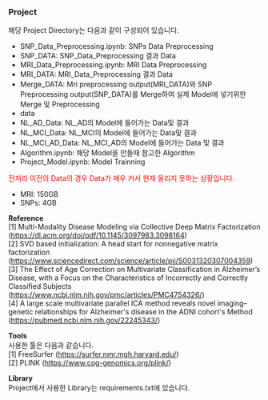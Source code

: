 ### Project
해당 Project Directory는 다음과 같이 구성되어 있습니다.
- SNP_Data_Preprocessing.ipynb: SNPs Data Preprocessing
- SNP_DATA: SNP_Data_Preprocessing 결과 Data
- MRI_Data_Preprocessing.ipynb: MRI Data Preprocessing
- MRI_DATA: MRI_Data_Preprocessing 결과 Data
- Merge_DATA: Mri preprocessing output(MRI_DATA)와 SNP Preprocessing output(SNP_DATA)를 Merge하여 실제 Model에 넣기위한 Merge 및 Preprocessing
- data
 - NL_AD_Data: NL_AD의 Model에 들어가는 Data및 결과
 - NL_MCI_Data: NL_MCI의 Model에 들어가는 Data및 결과
 - NL_MCI_AD_Data: NL_MCI_AD의 Model에 들어가는 Data 및 결과
- Algorithm.ipynb: 해당 Model을 만들때 참고한 Algorithm
- Project_Model.ipynb: Model Trainning

<span style="color:red;">전처리 이전의 Data의 경우 Data가 매우 커서 현재 올리지 못하는 상황입니다.</span>
- MRI: 150GB
- SNPs: 4GB

**Reference**  
[1] Multi-Modality Disease Modeling via Collective Deep Matrix Factorization (https://dl.acm.org/doi/pdf/10.1145/3097983.3098164)  
[2] SVD based initialization: A head start for nonnegative matrix factorization (https://www.sciencedirect.com/science/article/pii/S0031320307004359)  
[3] The Effect of Age Correction on Multivariate Classification in Alzheimer’s Disease, with a Focus on the Characteristics of Incorrectly and Correctly Classified Subjects (https://www.ncbi.nlm.nih.gov/pmc/articles/PMC4754326/)  
[4] A large scale multivariate parallel ICA method reveals novel imaging–genetic relationships for Alzheimer's disease in the ADNI cohort's Method (https://pubmed.ncbi.nlm.nih.gov/22245343/)

**Tools**  
사용한 툴은 다음과 같습니다.  
[1] FreeSurfer (https://surfer.nmr.mgh.harvard.edu/)  
[2] PLINK (https://www.cog-genomics.org/plink/)

**Library**  
Project에서 사용한 Library는 requirements.txt에 있습니다.
